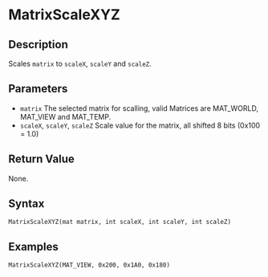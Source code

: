 # MatrixScaleXYZ

## Description
Scales `matrix` to `scaleX`, `scaleY` and `scaleZ`.

## Parameters
- `matrix`
The selected matrix for scalling, valid Matrices are MAT_WORLD, MAT_VIEW and MAT_TEMP.
- `scaleX`, `scaleY`, `scaleZ`
Scale value for the matrix, all shifted 8 bits (0x100 = 1.0)

## Return Value
None.

## Syntax
```
MatrixScaleXYZ(mat matrix, int scaleX, int scaleY, int scaleZ)
```

## Examples
```
MatrixScaleXYZ(MAT_VIEW, 0x200, 0x1A0, 0x180)
```